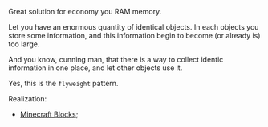 Great solution for economy you RAM memory.

Let you have an enormous quantity of identical objects. In each objects you store some information, and this information begin to become (or already is) too large.

And you know, cunning man, that there is a way to collect identic information in one place, and let other objects use it.

Yes, this is the `flyweight` pattern.

Realization:
- [Minecraft Blocks](MinecraftBlocks/README.MD);
